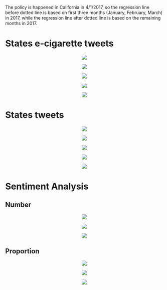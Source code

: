 The policy is happened in California in 4/1/2017, so the regression line before dotted line is based on first three months (January, February, March) in 2017, while the regression line after dotted line is based on the remaining months in 2017. 

# States e-cigarette tweets

<p align="center">
  <img src="https://github.com/meettyj/Alcohol-on-Twitter/raw/master/juliana/figures/screenshots/EX2_CaliforniaLevel/number_ecig_tweets.png" />
</p>

<p align="center">
  <img src="https://github.com/meettyj/Alcohol-on-Twitter/raw/master/juliana/figures/screenshots/EX2_CaliforniaLevel/number_ecig_users.png" />
</p>

<p align="center">
  <img src="https://github.com/meettyj/Alcohol-on-Twitter/raw/master/juliana/figures/screenshots/EX2_CaliforniaLevel/number_ecig_per_user.png" />
</p>

<p align="center">
  <img src="https://github.com/meettyj/Alcohol-on-Twitter/raw/master/juliana/figures/screenshots/EX2_CaliforniaLevel/proportion_states_ecig_tweets_in_all_ecig_tweets.png" />
</p>

<p align="center">
  <img src="https://github.com/meettyj/Alcohol-on-Twitter/raw/master/juliana/figures/screenshots/EX2_CaliforniaLevel/proportion_states_ecig_tweets_in_all_tweets_of_same_state.png" />
</p>



# States tweets

<p align="center">
  <img src="https://github.com/meettyj/Alcohol-on-Twitter/raw/master/juliana/figures/screenshots/EX2_CaliforniaLevel/number_states_tweets.png" />
</p>

<p align="center">
  <img src="https://github.com/meettyj/Alcohol-on-Twitter/raw/master/juliana/figures/screenshots/EX2_CaliforniaLevel/number_users.png" />
</p>

<p align="center">
  <img src="https://github.com/meettyj/Alcohol-on-Twitter/raw/master/juliana/figures/screenshots/EX2_CaliforniaLevel/number_tweets_per_user.png" />
</p>

<p align="center">
  <img src="https://github.com/meettyj/Alcohol-on-Twitter/raw/master/juliana/figures/screenshots/EX2_CaliforniaLevel/number_all_tweets.png" />
</p>

<p align="center">
  <img src="https://github.com/meettyj/Alcohol-on-Twitter/raw/master/juliana/figures/screenshots/EX2_CaliforniaLevel/proportion_states_tweets_in_all_tweets.png" />
</p>


# Sentiment Analysis

## Number

<p align="center">
  <img src="https://github.com/meettyj/Alcohol-on-Twitter/raw/master/juliana/figures/screenshots/EX2_CaliforniaLevel/sentiment_number_positive_ecig.png" />
</p>

<p align="center">
  <img src="https://github.com/meettyj/Alcohol-on-Twitter/raw/master/juliana/figures/screenshots/EX2_CaliforniaLevel/sentiment_number_neutral_ecig.png" />
</p>

<p align="center">
  <img src="https://github.com/meettyj/Alcohol-on-Twitter/raw/master/juliana/figures/screenshots/EX2_CaliforniaLevel/sentiment_number_negative_ecig.png" />
</p>

## Proportion

<p align="center">
  <img src="https://github.com/meettyj/Alcohol-on-Twitter/raw/master/juliana/figures/screenshots/EX2_CaliforniaLevel/sentiment_proportion_positive_ecig.png" />
</p>

<p align="center">
  <img src="https://github.com/meettyj/Alcohol-on-Twitter/raw/master/juliana/figures/screenshots/EX2_CaliforniaLevel/sentiment_proportion_neutral_ecig.png" />
</p>

<p align="center">
  <img src="https://github.com/meettyj/Alcohol-on-Twitter/raw/master/juliana/figures/screenshots/EX2_CaliforniaLevel/sentiment_proportion_negative_ecig.png" />
</p>

